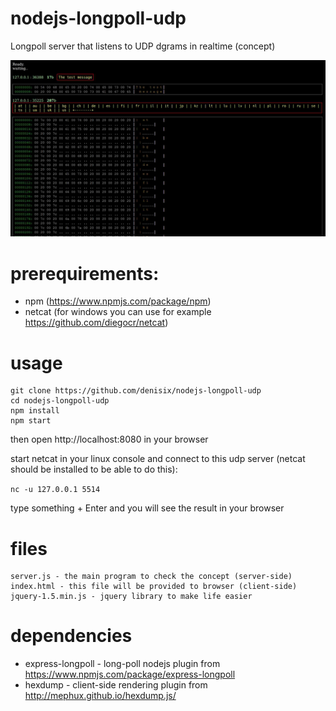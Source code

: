 # nodejs-longpoll-udp
Longpoll server that listens to UDP dgrams in realtime (concept)

![Screenshot](/demo.jpg?raw=true "Screenshot")

# prerequirements:
* npm (https://www.npmjs.com/package/npm)
* netcat (for windows you can use for example https://github.com/diegocr/netcat)

# usage
```
git clone https://github.com/denisix/nodejs-longpoll-udp
cd nodejs-longpoll-udp
npm install
npm start
```

then open http://localhost:8080 in your browser

start netcat in your linux console and connect to this udp server (netcat should be installed to be able to do this):

```nc -u 127.0.0.1 5514```

type something + Enter and you will see the result in your browser

# files
```
server.js - the main program to check the concept (server-side)
index.html - this file will be provided to browser (client-side)
jquery-1.5.min.js - jquery library to make life easier
```

# dependencies
* express-longpoll - long-poll nodejs plugin from https://www.npmjs.com/package/express-longpoll
* hexdump - client-side rendering plugin from http://mephux.github.io/hexdump.js/
